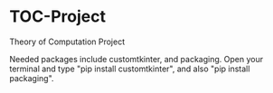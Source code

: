 # TOC-Project
Theory of Computation Project

Needed packages include customtkinter, and packaging.
Open your terminal and type "pip install customtkinter", and also "pip install packaging".
